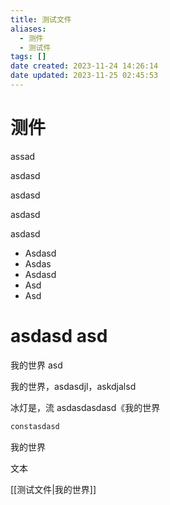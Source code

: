 ```yaml
---
title: 测试文件
aliases:
  - 测件
  - 测试件
tags: []
date created: 2023-11-24 14:26:14
date updated: 2023-11-25 02:45:53
---
```


# 测件

assad

asdasd

asdasd

asdasd

asdasd

- Asdasd
- Asdas
- Asdasd
- Asd
- Asd

# asdasd asd



我的世界 asd

我的世界，asdasdjl，askdjalsd

冰灯是，流 asdasdasdasd《我的世界

```js
constasdasd
```

我的世界

文本

[[测试文件|我的世界]]
